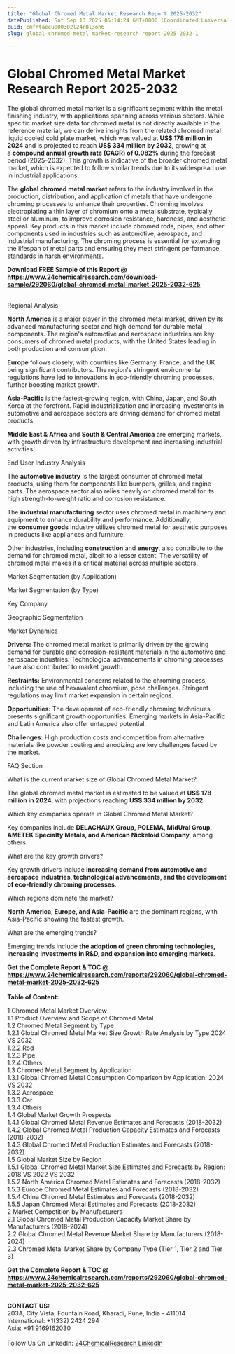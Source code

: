 ```yaml
---
title: "Global Chromed Metal Market Research Report 2025-2032"
datePublished: Sat Sep 13 2025 05:14:24 GMT+0000 (Coordinated Universal Time)
cuid: cmfhtaeeu000302l24r8l3oh6
slug: global-chromed-metal-market-research-report-2025-2032-1

---
```


# Global Chromed Metal Market Research Report 2025-2032

<p>The global chromed metal market is a significant segment within the metal finishing industry, with applications spanning across various sectors. While specific market size data for chromed metal is not directly available in the reference material, we can derive insights from the related chromed metal liquid cooled cold plate market, which was valued at <strong>US$ 178 million in 2024</strong> and is projected to reach <strong>US$ 334 million by 2032</strong>, growing at a <strong>compound annual growth rate (CAGR) of 0.082%</strong> during the forecast period (2025–2032). This growth is indicative of the broader chromed metal market, which is expected to follow similar trends due to its widespread use in industrial applications.</p><p>
</p><p>The <strong>global chromed metal market</strong> refers to the industry involved in the production, distribution, and application of metals that have undergone chroming processes to enhance their properties. Chroming involves electroplating a thin layer of chromium onto a metal substrate, typically steel or aluminum, to improve corrosion resistance, hardness, and aesthetic appeal. Key products in this market include chromed rods, pipes, and other components used in industries such as automotive, aerospace, and industrial manufacturing. The chroming process is essential for extending the lifespan of metal parts and ensuring they meet stringent performance standards in harsh environments.</p><div><b>Download FREE Sample of this Report @ 
            <a href="https://www.24chemicalresearch.com/download-sample/292060/global-chromed-metal-market-2025-2032-625">
            https://www.24chemicalresearch.com/download-sample/292060/global-chromed-metal-market-2025-2032-625</a></b></div><br><p>
Regional Analysis</p><p>
</p><p><strong>North America</strong> is a major player in the chromed metal market, driven by its advanced manufacturing sector and high demand for durable metal components. The region's automotive and aerospace industries are key consumers of chromed metal products, with the United States leading in both production and consumption.</p><p>
</p><p><strong>Europe</strong> follows closely, with countries like Germany, France, and the UK being significant contributors. The region's stringent environmental regulations have led to innovations in eco-friendly chroming processes, further boosting market growth.</p><p>
</p><p><strong>Asia-Pacific</strong> is the fastest-growing region, with China, Japan, and South Korea at the forefront. Rapid industrialization and increasing investments in automotive and aerospace sectors are driving demand for chromed metal products.</p><p>
</p><p><strong>Middle East &amp; Africa</strong> and <strong>South &amp; Central America</strong> are emerging markets, with growth driven by infrastructure development and increasing industrial activities.</p><p>
End User Industry Analysis</p><p>
</p><p>The <strong>automotive industry</strong> is the largest consumer of chromed metal products, using them for components like bumpers, grilles, and engine parts. The aerospace sector also relies heavily on chromed metal for its high strength-to-weight ratio and corrosion resistance.</p><p>
</p><p>The <strong>industrial manufacturing</strong> sector uses chromed metal in machinery and equipment to enhance durability and performance. Additionally, the <strong>consumer goods</strong> industry utilizes chromed metal for aesthetic purposes in products like appliances and furniture.</p><p>
</p><p>Other industries, including <strong>construction</strong> and <strong>energy</strong>, also contribute to the demand for chromed metal, albeit to a lesser extent. The versatility of chromed metal makes it a critical material across multiple sectors.</p><p>
Market Segmentation (by Application)</p><p>
</p><p>
Market Segmentation (by Type)</p><p>
</p><p>
Key Company</p><p>
</p><p>
Geographic Segmentation</p><p>
</p><p>
Market Dynamics</p><p>
</p><p><strong>Drivers:</strong> The chromed metal market is primarily driven by the growing demand for durable and corrosion-resistant materials in the automotive and aerospace industries. Technological advancements in chroming processes have also contributed to market growth.</p><p>
</p><p><strong>Restraints:</strong> Environmental concerns related to the chroming process, including the use of hexavalent chromium, pose challenges. Stringent regulations may limit market expansion in certain regions.</p><p>
</p><p><strong>Opportunities:</strong> The development of eco-friendly chroming techniques presents significant growth opportunities. Emerging markets in Asia-Pacific and Latin America also offer untapped potential.</p><p>
</p><p><strong>Challenges:</strong> High production costs and competition from alternative materials like powder coating and anodizing are key challenges faced by the market.</p><p>
FAQ Section</p><p>
What is the current market size of Global Chromed Metal Market?</p><p>
</p><p>The global chromed metal market is estimated to be valued at <strong>US$ 178 million in 2024</strong>, with projections reaching <strong>US$ 334 million by 2032</strong>.</p><p>
Which key companies operate in Global Chromed Metal Market?</p><p>
</p><p>Key companies include <strong>DELACHAUX Group, POLEMA, MidUral Group, AMETEK Specialty Metals, and American Nickeloid Company</strong>, among others.</p><p>
What are the key growth drivers?</p><p>
</p><p>Key growth drivers include <strong>increasing demand from automotive and aerospace industries, technological advancements, and the development of eco-friendly chroming processes</strong>.</p><p>
Which regions dominate the market?</p><p>
</p><p><strong>North America, Europe, and Asia-Pacific</strong> are the dominant regions, with Asia-Pacific showing the fastest growth.</p><p>
What are the emerging trends?</p><p>
</p><p>Emerging trends include <strong>the adoption of green chroming technologies, increasing investments in R&amp;D, and expansion into emerging markets</strong>.</p>

<div><b>Get the Complete Report & TOC @ 
            <a href="https://www.24chemicalresearch.com/reports/292060/global-chromed-metal-market-2025-2032-625">
            https://www.24chemicalresearch.com/reports/292060/global-chromed-metal-market-2025-2032-625</a></b></div><br>
            <b>Table of Content:</b><p>1 Chromed Metal Market Overview<br />
    1.1 Product Overview and Scope of Chromed Metal<br />
    1.2 Chromed Metal Segment by Type<br />
        1.2.1 Global Chromed Metal Market Size Growth Rate Analysis by Type 2024 VS 2032<br />
        1.2.2 Rod<br />
        1.2.3 Pipe<br />
        1.2.4 Others<br />
    1.3 Chromed Metal Segment by Application<br />
        1.3.1 Global Chromed Metal Consumption Comparison by Application: 2024 VS 2032<br />
        1.3.2 Aerospace<br />
        1.3.3 Car<br />
        1.3.4 Others<br />
    1.4 Global Market Growth Prospects<br />
        1.4.1 Global Chromed Metal Revenue Estimates and Forecasts (2018-2032)<br />
        1.4.2 Global Chromed Metal Production Capacity Estimates and Forecasts (2018-2032)<br />
        1.4.3 Global Chromed Metal Production Estimates and Forecasts (2018-2032)<br />
    1.5 Global Market Size by Region<br />
        1.5.1 Global Chromed Metal Market Size Estimates and Forecasts by Region: 2018 VS 2022 VS 2032<br />
        1.5.2 North America Chromed Metal Estimates and Forecasts (2018-2032)<br />
        1.5.3 Europe Chromed Metal Estimates and Forecasts (2018-2032)<br />
        1.5.4 China Chromed Metal Estimates and Forecasts (2018-2032)<br />
        1.5.5 Japan Chromed Metal Estimates and Forecasts (2018-2032)<br />
2 Market Competition by Manufacturers<br />
    2.1 Global Chromed Metal Production Capacity Market Share by Manufacturers (2018-2024)<br />
    2.2 Global Chromed Metal Revenue Market Share by Manufacturers (2018-2024)<br />
    2.3 Chromed Metal Market Share by Company Type (Tier 1, Tier 2 and Tier 3)<br />
   </p>

<div><b>Get the Complete Report & TOC @ 
            <a href="https://www.24chemicalresearch.com/reports/292060/global-chromed-metal-market-2025-2032-625">
            https://www.24chemicalresearch.com/reports/292060/global-chromed-metal-market-2025-2032-625</a></b></div><br>

<b>CONTACT US:</b><br>
            203A, City Vista, Fountain Road, Kharadi, Pune, India - 411014<br>
            International: +1(332) 2424 294<br>
            Asia: +91 9169162030 <br><br>
            Follow Us On LinkedIn: <a href="https://www.linkedin.com/company/24chemicalresearch/">24ChemicalResearch LinkedIn</a>